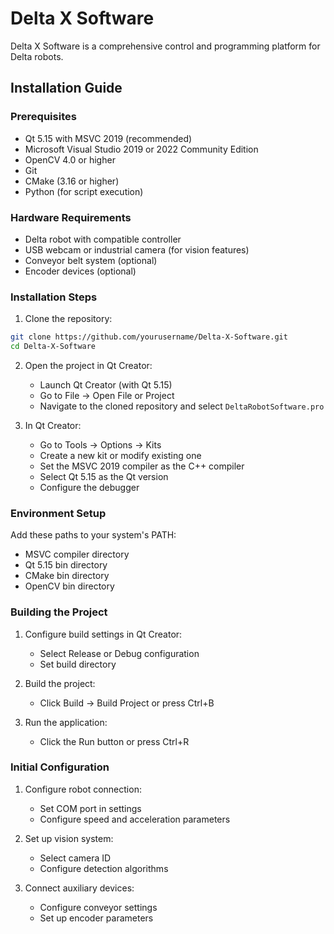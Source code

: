 # Delta X Software

Delta X Software is a comprehensive control and programming platform for Delta robots.

## Installation Guide

### Prerequisites

- Qt 5.15 with MSVC 2019 (recommended)
- Microsoft Visual Studio 2019 or 2022 Community Edition
- OpenCV 4.0 or higher
- Git
- CMake (3.16 or higher)
- Python (for script execution)

### Hardware Requirements
- Delta robot with compatible controller
- USB webcam or industrial camera (for vision features)
- Conveyor belt system (optional)
- Encoder devices (optional)

### Installation Steps

1. Clone the repository:
```bash
git clone https://github.com/yourusername/Delta-X-Software.git
cd Delta-X-Software
```

2. Open the project in Qt Creator:
   - Launch Qt Creator (with Qt 5.15)
   - Go to File -> Open File or Project
   - Navigate to the cloned repository and select `DeltaRobotSoftware.pro`

3. In Qt Creator:
   - Go to Tools -> Options -> Kits
   - Create a new kit or modify existing one
   - Set the MSVC 2019 compiler as the C++ compiler
   - Select Qt 5.15 as the Qt version
   - Configure the debugger

### Environment Setup

Add these paths to your system's PATH:
- MSVC compiler directory
- Qt 5.15 bin directory
- CMake bin directory
- OpenCV bin directory

### Building the Project

1. Configure build settings in Qt Creator:
   - Select Release or Debug configuration
   - Set build directory

2. Build the project:
   - Click Build -> Build Project or press Ctrl+B

3. Run the application:
   - Click the Run button or press Ctrl+R

### Initial Configuration

1. Configure robot connection:
   - Set COM port in settings
   - Configure speed and acceleration parameters

2. Set up vision system:
   - Select camera ID
   - Configure detection algorithms

3. Connect auxiliary devices:
   - Configure conveyor settings
   - Set up encoder parameters


